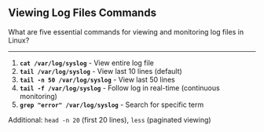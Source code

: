 ## Viewing Log Files Commands

What are five essential commands for viewing and monitoring log files in Linux?

---

1. **`cat /var/log/syslog`** - View entire log file
2. **`tail /var/log/syslog`** - View last 10 lines (default)
3. **`tail -n 50 /var/log/syslog`** - View last 50 lines
4. **`tail -f /var/log/syslog`** - Follow log in real-time (continuous monitoring)
5. **`grep "error" /var/log/syslog`** - Search for specific term

Additional: `head -n 20` (first 20 lines), `less` (paginated viewing)

